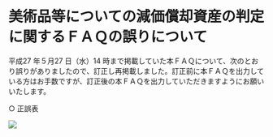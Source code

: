 # 美術品等についての減価償却資産の判定に関するＦＡＱの誤りについて

平成27 年５月27 日（水）14 時まで掲載していた本ＦＡＱについて、次のとおり誤りがありましたので、訂正し再掲載しました。訂正前に本ＦＡＱを出力している方はお手数ですが、訂正後の本ＦＡＱを出力していただきますようにお願いいたします。

○ 正誤表

![](https://www.nta.go.jp/tmp/0689bda6-3a95-4a52-b53e-32e4f3cbc5d0/images/b03b64e023a52e6dc42cbf39e5d6fc29b8ef6b7764f682a0ef50cf9a0b8dd029.jpg)